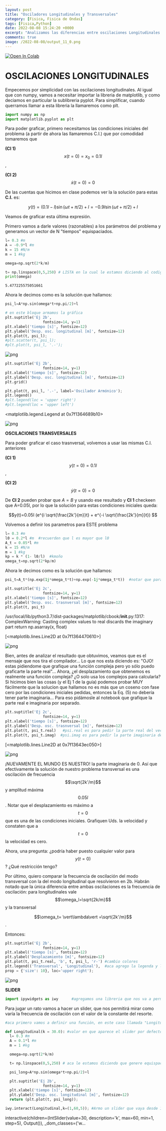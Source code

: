 ```yaml
---
layout: post
title: "Osciladores Longitudinales y Transversales"
category: [Fisica, Fisica de Ondas]
tags: [Fisica,Python]
date: 2022-08-08 15:24:20 +0000
excerpt: "Analizamos las diferencias entre oscilaciones Longitudinales y Transversales."
comments: true
image: /2022-08-08/output_11_0.png
---
```



<a href="https://colab.research.google.com/github/remusezequiel/Fis_Colab/blob/main/Ondas/Oscilaciones_Long_y_Transversales.ipynb" target="_parent"><img src="https://colab.research.google.com/assets/colab-badge.svg" alt="Open In Colab"/></a>

# **OSCILACIONES LONGITUDINALES**

Empecemos por simplicidad con las oscilaciones longitudinales. Al igual que con numpy, vamos a necesitar importar la libreria de matplotlib, y como deciamos en particular la sublibreria pyplot. Para simplificar, cuando querramos llamar a esta libreria la llamaremos como plt.


```python
import numpy as np
import matplotlib.pyplot as plt

```

Para poder graficar, primero necesitamos las condiciones iniciales del problema (a partir de ahora las llamaremos C.I.) que por comodidad tomaremos que 

**(CI 1)** $$x(t=0)= x_0 = 0.1l$$,

**(CI 2)** $$\dot x(t=0)=0$$

De las cuentas que hicimos en clase podemos ver la la solución para estas **C.I.** es:

$$y(t)=(0.1l-l) \sin (\omega t+\pi/2) + l = -0.9l \sin (\omega t+\pi/2) + l$$


Veamos de graficar esta última expresión.

Primero vamos a darle valores (razonables) a los parámetros del problema y generamos un vector de N "tiempos" equispaciados.


```python
l= 0.3 #m
A = -0.9*l #m 
k = 15 #N/m
m = 1 #kg

omega=np.sqrt(2*k/m)

t= np.linspace(0,5,250) # LISTA en la cual le estamos diciendo al codigo que genere equispaciadamente 250 tiempos entre 0 y 5seg
print(omega)

```

    5.477225575051661


Ahora le decimos como es la solución que hallamos:


```python
psi_l=A*np.sin(omega*t+np.pi/2)+l 
```


```python
# en este bloque armamos la gráfica
plt.suptitle('Ej 2b', 
                 fontsize=14, y=1)
plt.xlabel('tiempo [s]', fontsize=12)
plt.ylabel('Desp. osc. longitudinal [m]', fontsize=12)
plt.plot(t, psi_l);
#plt.scatter(t, psi_l);
#plt.plot(t, psi_l, '.-');

```


    
![png](/assets/img/2022-08-08/output_11_0.png)
    



```python
plt.suptitle('Ej 2b', 
                 fontsize=14, y=1)
plt.xlabel('tiempo [s]', fontsize=12)
plt.ylabel('Desp. osc. longitudinal [m]', fontsize=12)
plt.grid()

plt.plot(t, psi_l, '.-', label='Oscilador Armónico');
plt.legend()
#plt.legend(loc = 'upper right')
#plt.legend(loc = 'upper left')
```




<matplotlib.legend.Legend at 0x7f1364689b10>




    
![png](/assets/img/2022-08-08/output_12_1.png)
    


**OSCILACIONES TRANSVERSALES**

Para poder graficar el caso trasnversal, volvemos a usar las mismas C.I. anteriores

**(CI 1)** $$y(t=0)=0.1l$$,

**(CI 2)** $$\dot y(t=0)=0$$

De **CI 2** pueden probar que $A=B$ y usando ese resultado y **CI 1** checkeen que A=0.05l, por lo que la solución para estas condiciones iniciales queda:

$$y(t)=0.05l (e^{i \sqrt{\frac{2k'}{m}}t} + e^{-i \sqrt{\frac{2k'}{m}}t}) $$


Volvemos a definir los parametros para ESTE problema


```python
l= 0.3 #m
l0 = 0.2*l #m  #recuerden que l es mayor que l0
A_t = 0.05*l #m 
k = 15 #N/m
m = 1 #kg
kp = k * (1- l0/l)  #kmoño
omega_t=np.sqrt(2*kp/m)
```

Ahora le decimos como es la solución que hallamos:


```python
psi_t=A_t*(np.exp(1j*omega_t*t)+np.exp(-1j*omega_t*t))  #notar que para incluir la constante imaginaria i en python debemos escribir '1j'

```


```python
plt.suptitle('Ej 2c', 
                 fontsize=14, y=1)
plt.xlabel('tiempo [s]', fontsize=12)
plt.ylabel('Desp. osc. trasnversal [m]', fontsize=12)
plt.plot(t, psi_t)
```

/usr/local/lib/python3.7/dist-packages/matplotlib/cbook/__init__.py:1317: ComplexWarning: Casting complex values to real discards the imaginary part
  return np.asarray(x, float)





[<matplotlib.lines.Line2D at 0x7f1364470610>]




    
![png](/assets/img/2022-08-08/output_19_2.png)
    


Bien, antes de analizar el resultado que obtuvimos, veamos que es el mensaje que nos tira el compilador... 
Lo que nos esta diciendo es: "OJO! estas pidiendome que grafique una función compleja pero yo sólo puedo graficarte la parte real"... Ahora, ¿el desplazamiento que obtenemos es realmente una función compleja? ¿O solo usa los complejos para calcularla? Si hicimos bien las cosas (y el Ej 1 de la guía) podemos probar MUY fácilmente que la solucion que hallamos no es más que un coseno con fase cero por las condiciones iniciales pedidas, entonces la Eq. (5) no debería tener parte imaginaria... Para eso pidámosle al notebook que grafique la parte real e imaginaria por separado.


```python
plt.suptitle('Ej 2c', 
                 fontsize=14, y=1)
plt.xlabel('tiempo [s]', fontsize=12)
plt.ylabel('Desp. osc. trasnversal [m]', fontsize=12)
plt.plot(t, psi_t.real)   #psi.real es para pedir la parte real del vector psi
plt.plot(t, psi_t.imag)  #psi.imag es para pedir la parte imaginaria del vector psi
```




[<matplotlib.lines.Line2D at 0x7f13643ec050>]




    
![png](/assets/img/2022-08-08/output_21_1.png)
    


¡NUEVAMENTE EL MUNDO ES NUESTRO! la parte imaginaria de 0. Así que efectivamente la solución de nuestro problema transversal es una oscilación de frecuencia $$\sqrt{2k'/m}$$ y amplitud máxima $$0.05l$$. Notar que el desplazamiento es máximo a $$t=0$$ que es una de las condiciones iniciales. Grafiquen Uds. la velocidad y constaten que a $$t=0$$ la velocidad es cero.

Ahora, una pregunta: ¿podría haber puesto cualquier valor para $$y(t=0)$$? ¿Qué restricción tengo? 

Por último, quiero comparar la frecuencia de oscilación del modo transversal con la del modo longitudinal que resolvieron en 2b. Habrán notado que la única diferencia entre ambas oscilaciones es la frecuencia de oscilación: para longitudinales vale $$\omega_l=\sqrt{2k/m}$$ y la transversal

 $$\omega_t=  \vert\lambda\vert =\sqrt{2k'/m}$$. 
 
 Entonces:


```python
plt.suptitle('Ej 2b', 
                 fontsize=14, y=1)
plt.xlabel('tiempo [s]', fontsize=12)
plt.ylabel('Desplazamiento [m]', fontsize=12)
plt.plot(t, psi_t.real, 'b', t, psi_l, 'r-') #cambio colores
plt.legend(('Transversal', 'Longitudinal'),  #aca agrego la legenda y le digo en que posición de la figura quiero que esté.
prop = {'size': 10}, loc='upper right');

```


    
![png](/assets/img/2022-08-08/output_24_0.png)
    


**SLIDER**


```python
import ipywidgets as iwy      #agregamos una libreria que nos va a permitir jugar con SLIDERS
```

Para jugar un rato vamos a hacer un slider, que nos permitirá mirar como varía la frecuencia de oscilación con el valor de la constante del resorte.


```python
#aca primero vamos a definir una función, en este caso llamada "Longitudinal"

def Longitudinal(k = 30.0): #valor en que aparece el slider por defecto. La función queda cargada hasta que yo la llame, dentro de la función tengo que poner todos los parámetros
  l= 0.3 #m
  A = 0.1*l #m 
  m = 1 #kg

  omega=np.sqrt(2*k/m)

  t= np.linspace(0,5,250) # aca le estamos diciendo que genere equispaciadamente 250 tiempos entre 0 y 5seg

  psi_long=A*np.sin(omega*t+np.pi/2)+l

  plt.suptitle('Ej 2b', 
                 fontsize=14, y=1)
  plt.xlabel('tiempo [s]', fontsize=12)
  plt.ylabel('Desp. osc. longitudinal [m]', fontsize=12)
  return (plt.plot(t, psi_long)); 

```


```python
iwy.interact(Longitudinal,k=(1,60,5)); #Armo un slider que vaya desde 1 a 60 de a pasos de a 5N/m y llamo a la función 

```


interactive(children=(IntSlider(value=30, description='k', max=60, min=1, step=5), Output()), _dom_classes=('w…

